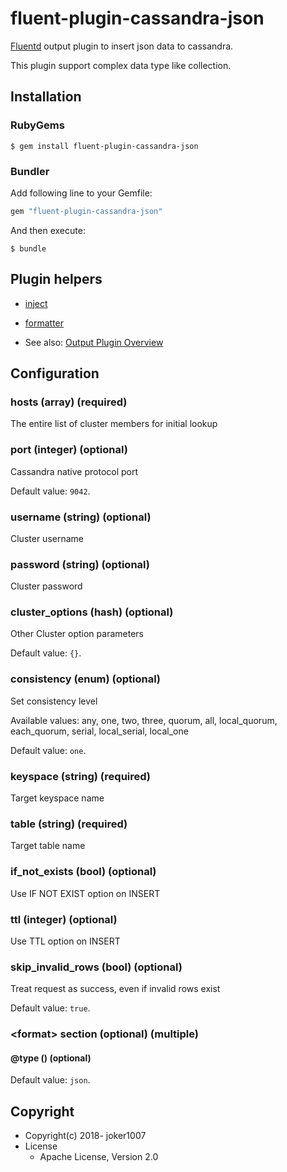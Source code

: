# fluent-plugin-cassandra-json

[Fluentd](https://fluentd.org/) output plugin to insert json data to cassandra.

This plugin support complex data type like collection.

## Installation

### RubyGems

```
$ gem install fluent-plugin-cassandra-json
```

### Bundler

Add following line to your Gemfile:

```ruby
gem "fluent-plugin-cassandra-json"
```

And then execute:

```
$ bundle
```

## Plugin helpers

* [inject](https://docs.fluentd.org/v1.0/articles/api-plugin-helper-inject)
* [formatter](https://docs.fluentd.org/v1.0/articles/api-plugin-helper-formatter)

* See also: [Output Plugin Overview](https://docs.fluentd.org/v1.0/articles/output-plugin-overview)

## Configuration

### hosts (array) (required)

The entire list of cluster members for initial lookup

### port (integer) (optional)

Cassandra native protocol port

Default value: `9042`.

### username (string) (optional)

Cluster username

### password (string) (optional)

Cluster password

### cluster_options (hash) (optional)

Other Cluster option parameters

Default value: `{}`.

### consistency (enum) (optional)

Set consistency level

Available values: any, one, two, three, quorum, all, local_quorum, each_quorum, serial, local_serial, local_one

Default value: `one`.

### keyspace (string) (required)

Target keyspace name

### table (string) (required)

Target table name

### if_not_exists (bool) (optional)

Use IF NOT EXIST option on INSERT

### ttl (integer) (optional)

Use TTL option on INSERT

### skip_invalid_rows (bool) (optional)

Treat request as success, even if invalid rows exist

Default value: `true`.


### \<format\> section (optional) (multiple)

#### @type () (optional)

Default value: `json`.


## Copyright

* Copyright(c) 2018- joker1007
* License
  * Apache License, Version 2.0
